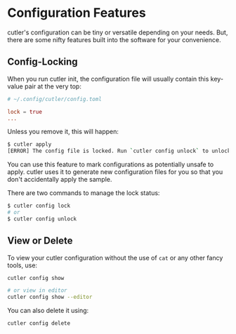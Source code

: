 # Configuration Features

cutler's configuration can be tiny or versatile depending on your needs. But, there are some nifty features built into the software for your convenience.

## Config-Locking

When you run cutler init, the configuration file will usually contain this key-value pair at the very top:

```toml
# ~/.config/cutler/config.toml

lock = true
...
```

Unless you remove it, this will happen:

```sh
$ cutler apply
[ERROR] The config file is locked. Run `cutler config unlock` to unlock.
```

You can use this feature to mark configurations as potentially unsafe to apply. cutler uses it to generate new configuration files for you so that you don't accidentally apply the sample.

There are two commands to manage the lock status:

```sh
$ cutler config lock
# or
$ cutler config unlock
```

## View or Delete

To view your cutler configuration without the use of `cat` or any other fancy tools, use:

```sh
cutler config show

# or view in editor
cutler config show --editor
```

You can also delete it using:

```sh
cutler config delete
```
